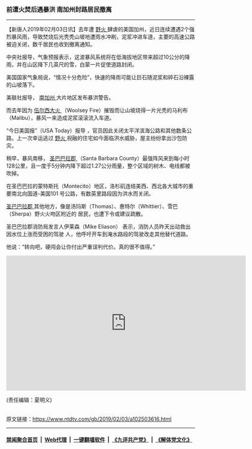 ### 前遭火焚后遇暴洪 南加州封路居民撤离
------------------------

<div class="post_content">
 <p>
  【新唐人2019年02月03日讯】去年遭
  <a href="https://www.ntdtv.com/gb/野火.htm">
   野火
  </a>
  肆虐的美国加州，近日连续遭遇2个强烈暴风雨，导致焚烧后光秃秃山坡地遭雨水冲刷，泥浆冲进车道，主要的高速公路被迫关闭，数千居民也收到撤离通知。
 </p>
 <p>
  中央社报导，气象预报表示，这波暴风系统将在低海拔地区带来超过10公分的降雨，并在山区降下几英尺的雪，白蒙一片促使道路封闭。
 </p>
 <p>
  美国国家气象局说，“情况十分危险”，快速的降雨可能让巨石随泥浆和碎石沿裸露的山坡落下。
 </p>
 <p>
  美联社报导，
  <a href="https://www.ntdtv.com/gb/南加州.htm">
   南加州
  </a>
  大片地区发布暴洪警告。
 </p>
 <p>
  而去年因为
  <a href="https://www.ntdtv.com/gb/伍尔西大火.htm">
   伍尔西大火
  </a>
  （Woolsey Fire）摧毁而让山坡烧得一片光秃的马利布（Malibu），暴风一来造成泥浆滚滚流入车道。
 </p>
 <p>
  “今日美国报”（USA Today）报导 ，官员因此关闭太平洋滨海公路和其他数条公路。上一次幸运逃过
  <a href="https://www.ntdtv.com/gb/野火.htm">
   野火
  </a>
  祝融的住宅如今面临洪水威胁，屋主纷纷拿出沙包防灾。
 </p>
 <p>
  稍早，暴风南移，
  <a href="https://www.ntdtv.com/gb/圣巴巴拉郡.htm">
   圣巴巴拉郡
  </a>
  （Santa Barbara County）最强阵风来到每小时128公里，且一度于5分钟内降下超过1.27公分雨量，整个区域的树木、电线都被吹掉。
 </p>
 <p>
  在圣巴巴拉的蒙特斯托（Montecito）地区，洛杉矶连结美西、西北各大城市的重要南北向国道-美国101 号公路，有数英里路段因为洪水而关闭。
 </p>
 <p>
  <a href="https://www.ntdtv.com/gb/圣巴巴拉郡.htm">
   圣巴巴拉郡
  </a>
  其他地方，像是汤玛斯（Thomas）、惠特尔（Whittier）、雪巴（Sherpa）野火火吻区附近的 居民，也遭下令或建议疏散。
 </p>
 <p>
  圣巴巴拉郡消防局发言人伊莱森（Mike Eliason） 表示，消防人员昨天出动救出因水位上涨而受困的驾驶 人，他呼吁开车到淹水路段的驾驶改走其他替代道路。
 </p>
 <p>
  他说：“转向吧，硬闯会让你付出严重误判代价。真的很不值得。”
 </p>
 <p>
  <iframe allow="accelerometer; autoplay; encrypted-media; gyroscope; picture-in-picture" allowfullscreen="" frameborder="0" height="360" src="https://www.youtube.com/embed/nxTV9vva9i4?controls=0" width="640">
  </iframe>
 </p>
 <p>
  (责任编辑：夏明义)
 </p>
 <div class="single_ad">
 </div>
</div>

<br/>原文链接：https://www.ntdtv.com/gb/2019/02/03/a102503616.html


------------------------
#### [禁闻聚合首页](https://github.com/gfw-breaker/banned-news/blob/master/README.md) &nbsp;|&nbsp; [Web代理](https://github.com/gfw-breaker/open-proxy/blob/master/README.md) &nbsp;|&nbsp; [一键翻墙软件](https://github.com/gfw-breaker/nogfw/blob/master/README.md) &nbsp;|&nbsp; [《九评共产党》](https://github.com/gfw-breaker/9ping.md/blob/master/README.md#九评之一评共产党是什么) &nbsp;|&nbsp; [《解体党文化》](https://github.com/gfw-breaker/jtdwh.md/blob/master/README.md#绪论)
